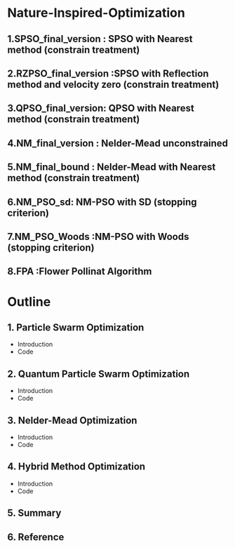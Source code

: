 # Nature-Inspired-Optimization
##  1.SPSO_final_version : SPSO with Nearest method (constrain treatment)
##  2.RZPSO_final_version :SPSO with Reflection method and velocity zero (constrain treatment)
##  3.QPSO_final_version: QPSO with Nearest method (constrain treatment)
##  4.NM_final_version : Nelder-Mead unconstrained
##  5.NM_final_bound :  Nelder-Mead with Nearest method (constrain treatment)
##  6.NM_PSO_sd: NM-PSO with SD (stopping criterion)
##  7.NM_PSO_Woods :NM-PSO with Woods (stopping criterion)
##  8.FPA :Flower Pollinat Algorithm

# Outline

## 1. Particle Swarm Optimization
  + Introduction
  + Code
## 2. Quantum Particle Swarm Optimization
  + Introduction
  + Code
## 3. Nelder-Mead Optimization
  + Introduction
  + Code
## 4. Hybrid Method Optimization
  + Introduction
  + Code
## 5. Summary
## 6. Reference
